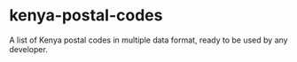 # kenya-postal-codes
A list of Kenya postal codes in multiple data format, ready to be used by any developer.
